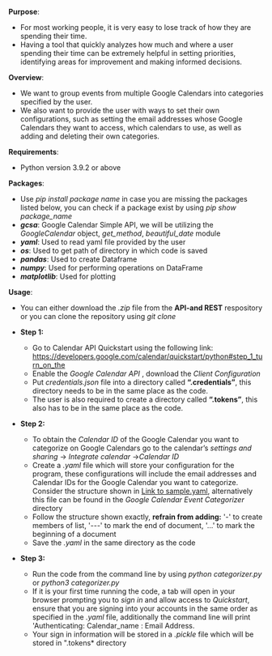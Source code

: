 **Purpose**:
- For most working people, it is very easy to lose track of how they are spending their time. 
- Having a tool that quickly analyzes how much and where a user spending their time can be extremely helpful in setting priorities, identifying areas for improvement and making informed decisions. 

**Overview**:
- We want to group events from multiple Google Calendars into categories specified by the user. 
- We also want to provide the user with ways to set their own configurations, such as setting the email addresses whose Google Calendars they want to access, which calendars to use, as well as adding and deleting their own categories.

**Requirements**:
- Python version 3.9.2 or above

**Packages**:
- Use *pip install package name* in case you are missing the packages listed below, you can check if a package exist by using *pip show package_name*
- ***gcsa***: Google Calendar Simple API, we  will be utilizing the *GoogleCalendar* object, *get_method*, *beautiful_date* module
- ***yaml***: Used to read yaml file provided by the user
- ***os***: Used to get path of directory in which code is saved
- ***pandas***: Used to create Dataframe
- ***numpy***: Used for performing operations on DataFrame
- ***matplotlib***: Used for plotting

**Usage**:
- You can either download the *.zip* file from the **API-and REST** respository or you can clone the repository using *git clone*
- **Step 1:**   
  - Go to Calendar API Quickstart using the following link: https://developers.google.com/calendar/quickstart/python#step_1_turn_on_the 
  - Enable the *Google Calendar API* , download the *Client Configuration* 
  - Put *credentials.json* file into a directory called **“.credentials”**, this directory needs to be in the same place as the code.  
  - The user is also required to create a directory called **“.tokens”**, this also has to be in the same place as the code. 

- **Step 2:**
  - To obtain the *Calendar ID* of the Google Calendar you want to categorize on Google Calendars go to the calendar’s *settings and sharing* -> *Integrate calendar*          ->*Calendar ID* 
  - Create a *.yaml* file which will store your configuration for the program, these configurations will include the email addresses and Calendar IDs for the Google Calendar you want to categorize. Consider the structure shown in [Link to sample.yaml](./sample.yaml), alternatively this file can be found in the *Google Calendar Event Categorizer* directory
  - Follow the structure shown exactly, **refrain from adding:** '-' to create members of list, '---' to mark the end of document, '...' to mark the beginning of a document
  - Save the *.yaml* in the same directory as the code

- **Step 3:**
  - Run the code from the command line by using *python categorizer.py* or *python3 categorizer.py*
  - If it is your first time running the code, a tab will open in your browser prompting you to *sign in* and allow access to *Quickstart*, ensure that you are signing into your accounts in the same order as specified in the *.yaml* file, additionally the command line will print 'Authenticating: Calendar_name : Email Address.
  - Your sign in information will be stored in a *.pickle* file which will be stored in ".tokens* directory 
    

       
  
